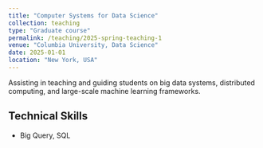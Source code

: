 ```yaml
---
title: "Computer Systems for Data Science"
collection: teaching
type: "Graduate course"
permalink: /teaching/2025-spring-teaching-1
venue: "Columbia University, Data Science"
date: 2025-01-01
location: "New York, USA"
---
```


Assisting in teaching and guiding students on big data systems, distributed computing, and large-scale machine learning frameworks.

## Technical Skills
- Big Query, SQL
